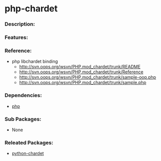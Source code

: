# php-chardet

### Description:

### Features:

### Reference:
* php libchardet binding
  * http://svn.oops.org/wsvn/PHP.mod_chardet/trunk/README
  * http://svn.oops.org/wsvn/PHP.mod_chardet/trunk/Reference
  * http://svn.oops.org/wsvn/PHP.mod_chardet/trunk/sample-oop.php
  * http://svn.oops.org/wsvn/PHP.mod_chardet/trunk/sample.php

### Dependencies:
* [php](pkg-base-php.md)

### Sub Packages:
* None

### Releated Packages:
* [python-chardet](pkg-core-python-chardet)
